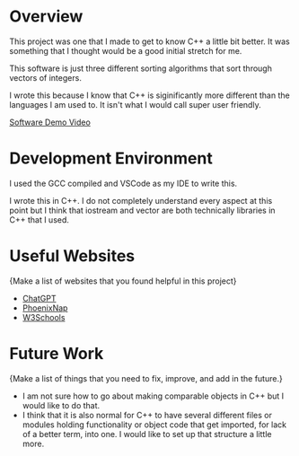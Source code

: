 # Overview

This project was one that I made to get to know C++ a little bit better. It was something that I thought would be a good initial stretch for me.

This software is just three different sorting algorithms that sort through vectors of integers.

I wrote this because I know that C++ is siginificantly more different than the languages I am used to. It isn't what I would call super user friendly.

[Software Demo Video](https://youtu.be/G5q_XpmewLg)

# Development Environment

I used the GCC compiled and VSCode as my IDE to write this.

I wrote this in C++. I do not completely understand every aspect at this point but I think that iostream and vector are both technically libraries in C++ that I used.

# Useful Websites

{Make a list of websites that you found helpful in this project}

- [ChatGPT](https://chatgpt.com/)
- [PhoenixNap](https://phoenixnap.com/kb/install-gcc-windows)
- [W3Schools](https://www.w3schools.com/cpp/)

# Future Work

{Make a list of things that you need to fix, improve, and add in the future.}

- I am not sure how to go about making comparable objects in C++ but I would like to do that.
- I think that it is also normal for C++ to have several different files or modules holding functionality or object code that get imported, for lack of a better term, into one. I would like to set up that structure a little more.
